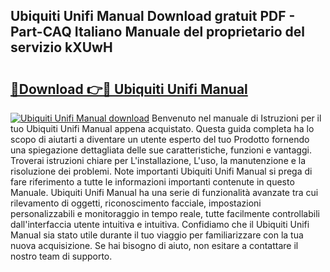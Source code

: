 ## Ubiquiti Unifi Manual Download gratuit PDF - Part-CAQ Italiano Manuale del proprietario del servizio kXUwH

# <h2><a href="http://dfe7oih.blite.top/?on=Ubiquiti+Unifi+Manual">🔗Download 👉🔴 Ubiquiti Unifi Manual</a></h2>

[![Ubiquiti Unifi Manual download](https://i.imgur.com/lujVjoI.png)](http://dfe7oih.blite.top/?on=Ubiquiti+Unifi+Manual)
Benvenuto nel manuale di Istruzioni per il tuo Ubiquiti Unifi Manual appena acquistato. Questa guida completa ha lo scopo di aiutarti a diventare un utente esperto del tuo Prodotto fornendo una spiegazione dettagliata delle sue caratteristiche, funzioni e vantaggi. Troverai istruzioni chiare per L'installazione, L'uso, la manutenzione e la risoluzione dei problemi. Note importanti Ubiquiti Unifi Manual si prega di fare riferimento a tutte le informazioni importanti contenute in questo Manuale. Ubiquiti Unifi Manual ha una serie di funzionalità avanzate tra cui rilevamento di oggetti, riconoscimento facciale, impostazioni personalizzabili e monitoraggio in tempo reale, tutte facilmente controllabili dall'interfaccia utente intuitiva e intuitiva. Confidiamo che il Ubiquiti Unifi Manual sia stato utile durante il tuo viaggio per familiarizzare con la tua nuova acquisizione. Se hai bisogno di aiuto, non esitare a contattare il nostro team di supporto.
